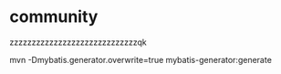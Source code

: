# community
zzzzzzzzzzzzzzzzzzzzzzzzzzzzzqk

mvn -Dmybatis.generator.overwrite=true mybatis-generator:generate

